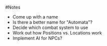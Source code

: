 #Notes

- Come up with a name
- Is there a better name for "Automata"?
- Decide which combat system to use
- Work out how Positions vs. Locations work
- Implement AI for NPCs?
